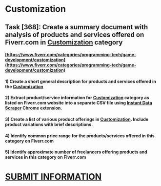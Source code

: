 # Customization
## Task [368]: Create a summary document with analysis of products and services offered on Fiverr.com in [Customization](https://www.fiverr.com/categories/programming-tech/game-development/customization) category
#### [https://www.fiverr.com/categories/programming-tech/game-development/customization](https://www.fiverr.com/categories/programming-tech/game-development/customization)
#### 1) Create a short general description for products and services offered in the [Customization](https://www.fiverr.com/categories/programming-tech/game-development/customization)
#### 2) Extract product/service information for [Customization](https://www.fiverr.com/categories/programming-tech/game-development/customization) category as listed on Fiverr.com website into a separate CSV file using [Instant Data Scraper](https://chrome.google.com/webstore/detail/instant-data-scraper/ofaokhiedipichpaobibbnahnkdoiiah) Chrome extension.
#### 3) Create a list of various product offerings in [Customization](https://www.fiverr.com/categories/programming-tech/game-development/customization). Include product variations with brief descriptions.
#### 4) Identify common price range for the products/services offered in this category on Fiverr.com
#### 5) Identify approximate number of freelancers offering products and services in this category on Fiverr.com

# [SUBMIT INFORMATION](https://forms.office.com/r/8AEKjkLxKG)
